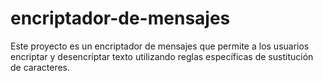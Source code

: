 # encriptador-de-mensajes
Este proyecto es un encriptador de mensajes que permite a los usuarios encriptar y desencriptar texto utilizando reglas específicas de sustitución de caracteres.
